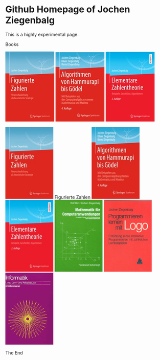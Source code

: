 # Github Homepage of Jochen Ziegenbalg
This is a highly experimental page. 

Books 

![Figurate Numbers](https://github.com/Jochen-Ziegenbalg/homepage-JZ/blob/master/Figurierte-Zahlen-U1.jpg) 
![](https://github.com/Jochen-Ziegenbalg/homepage-JZ/blob/master/AHG-cover-%20U1-Springer.jpg) 
![](https://github.com/Jochen-Ziegenbalg/homepage-JZ/blob/master/EZTH-cover-U1-Springer.jpg) 

<img src="https://github.com/Jochen-Ziegenbalg/homepage-JZ/blob/master/Figurierte-Zahlen-U1.jpg" border="0" height="225" width="150">  Figurierte Zahlen   <img src="https://github.com/Jochen-Ziegenbalg/homepage-JZ/blob/master/AHG-cover-%20U1-Springer.jpg" border="0" height="225" width="150"> 
<img src="https://github.com/Jochen-Ziegenbalg/homepage-JZ/blob/master/EZTH-cover-U1-Springer.jpg" border="0" height="225" width="150"> 
<img src="https://github.com/Jochen-Ziegenbalg/homepage-JZ/blob/master/Dynamische-Prozesse-U1-pw.jpg" border="0" height="225" width="150"> 
<img src="https://github.com/Jochen-Ziegenbalg/homepage-JZ/blob/master/Programmieren-lernen-mit-Logo-U1.jpg" border="0" height="225" width="150"> 
<img src="https://github.com/Jochen-Ziegenbalg/homepage-JZ/blob/master/Logo-Lern-und-Arbeitsbuch-U1-pw.jpg" border="0" height="225" width="150"> 

The End 
